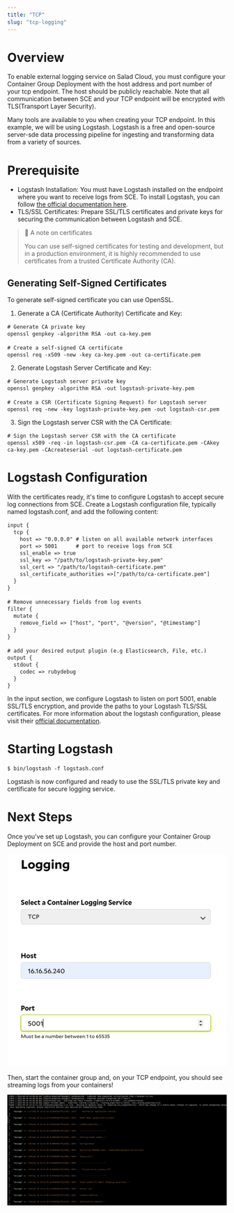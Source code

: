 ```yaml
---
title: "TCP"
slug: "tcp-logging"
---
```


# Overview

To enable external logging service on Salad Cloud, you must configure your Container Group Deployment with the host address and port number of your tcp endpoint. The host should be publicly reachable. Note that all communication between SCE and your TCP endpoint will be encrypted with TLS(Transport Layer Security).

Many tools are available to you when creating your TCP endpoint. In this example, we will be using Logstash. Logstash is a free and open-source server-sde data processing pipeline for ingesting and transforming data from a variety of sources.

# Prerequisite

- Logstash Installation: You must have Logstash installed on the endpoint where you want to receive logs from SCE. To install Logstash, you can follow [the official documentation here](https://www.elastic.co/guide/en/logstash/current/installing-logstash.html).
- TLS/SSL Certificates: Prepare SSL/TLS certificates and private keys for securing the communication between Logstash and SCE.

> 📘 A note on certificates
>
> You can use self-signed certificates for testing and development, but in a production environment, it is highly recommended to use certificates from a trusted Certificate Authority (CA).

## Generating Self-Signed Certificates

To generate self-signed certificate you can use OpenSSL.

1. Generate a CA (Certificate Authority) Certificate and Key:

```Text shell
# Generate CA private key
openssl genpkey -algorithm RSA -out ca-key.pem

# Create a self-signed CA certificate
openssl req -x509 -new -key ca-key.pem -out ca-certificate.pem
```

2. Generate Logstash Server Certificate and Key:

```Text shell
# Generate Logstash server private key
openssl genpkey -algorithm RSA -out logstash-private-key.pem

# Create a CSR (Certificate Signing Request) for Logstash server
openssl req -new -key logstash-private-key.pem -out logstash-csr.pem
```

3. Sign the Logstash server CSR with the CA Certificate:

```Text shell
# Sign the Logstash server CSR with the CA certificate
openssl x509 -req -in logstash-csr.pem -CA ca-certificate.pem -CAkey ca-key.pem -CAcreateserial -out logstash-certificate.pem
```

# Logstash Configuration

With the certificates ready, it's time to configure Logstash to accept secure log connections from SCE. Create a Logstash configuration file, typically named logstash.conf, and add the following content:

```Text shell
input {
  tcp {
    host => "0.0.0.0" # listen on all available network interfaces
    port => 5001      # port to receive logs from SCE
    ssl_enable => true
    ssl_key => "/path/to/logstash-private-key.pem"
    ssl_cert => "/path/to/logstash-certificate.pem"
    ssl_certificate_authorities =>["/path/to/ca-certificate.pem"]
  }
}

# Remove unnecessary fields from log events
filter {
  mutate {
    remove_field => ["host", "port", "@version", "@timestamp"]
  }
}

# add your desired output plugin (e.g Elasticsearch, File, etc.)
output {
  stdout {
    codec => rubydebug
  }
}
```

In the input section, we configure Logstash to listen on port 5001, enable SSL/TLS encryption, and provide the paths to your Logstash TLS/SSL certificates. For more information about the logstash configuration, please visit their [official documentation](https://www.elastic.co/guide/en/logstash/current/plugins-inputs-tcp.html).

# Starting Logstash

```Text shell
$ bin/logstash -f logstash.conf
```

Logstash is now configured and ready to use the SSL/TLS private key and certificate for secure logging service.

# Next Steps

Once you've set up Logstash, you can configure your Container Group Deployment on SCE and provide the host and port number.

![](container-engine\images\ca6ca65-image1.png)


Then, start the container group and, on your TCP endpoint, you should see streaming logs from your containers!

![](container-engine\images\7d010f9-image2.png)

